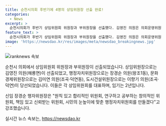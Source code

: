 ```yaml
---
title: 순천시의회 후반기에 4명의 상임위원장 선출 완료!
categories:
  - News
excerpt: >
  순천시의회가 후반기 상임위원회 위원장과 부위원장을 선출했다. 김영진 의원은 의회운영위원장, 장경순 의원은 행정자치위원장, 김미연 의원은 문화경제위원장, 이향기 의원은 도시건설위원장으로 당선됐다. 새로 당선된 위원들은 각 분야를 대표하며 2년간 임기를 맡게 된다. 장경순 의원은 원칙, 합리, 창의, 책임, 시민의 눈높이를 강조하며 행정자치위원회를 리딩할 것을 밝혔다.
feature_text: >
  순천시의회가 후반기 상임위원회 위원장과 부위원장을 선출했다. 김영진 의원은 의회운영위원장, 장경순 의원은 행정자치위원장, 김미연 의원은 문화경제위원장, 이향기 의원은 도시건설위원장으로 당선됐다. 새로 당선된 위원들은 각 분야를 대표하며 2년간 임기를 맡게 된다. 장경순 의원은 원칙, 합리, 창의, 책임, 시민의 눈높이를 강조하며 행정자치위원회를 리딩할 것을 밝혔다.
image: 'https://newsdao.kr/res/images/meta/newsdao_breakingnews.jpg'
---
```


<p><img src="https://newsdao.kr/res/images/meta/newsdao_breakingnews.jpg" alt="ranknews 속보" /></p>

<p>순천시 의회에서 상임위원회 위원장과 부위원장이 선출되었습니다. 상임위원장으로는 김영진 의원(해룡면)이 선출되었고, 행정자치위원장으로는 장경순 의원(왕조1동), 문화경제위원장으로는 김미연 의원(조곡·덕연동), 도시건설위원장으로는 이향기 의원(조곡·덕연)이 당선되었습니다. 이들은 각 상임위원회를 대표하며, 임기는 2년입니다.</p>

<p>신임 장경순 행자위원장은 "원칙 있고 합리적인 위원회, 연구하고 공부하는 창의적인 위원회, 책임 있고 신뢰받는 위원회, 시민의 눈높이에 맞춘 행정자치위원회를 만들겠다"고 강조했습니다.</p>
실시간 뉴스 속보는, <a href="https://newsdao.kr" rel="dofollow">https://newsdao.kr</a>


